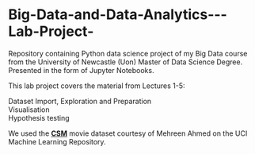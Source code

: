 # Big-Data-and-Data-Analytics---Lab-Project-

Repository containing Python data science project of my Big Data course from the University of Newcastle (Uon) Master of Data Science Degree. Presented in the form of Jupyter Notebooks.

This lab project covers the material from Lectures 1-5:

Dataset Import, Exploration and Preparation<br>
Visualisation<br>
Hypothesis testing


We used the [**CSM**](https://archive.ics.uci.edu/ml/datasets/CSM+%28Conventional+and+Social+Media+Movies%29+Dataset+2014+and+2015) movie dataset courtesy of Mehreen Ahmed on the UCI Machine Learning Repository.
